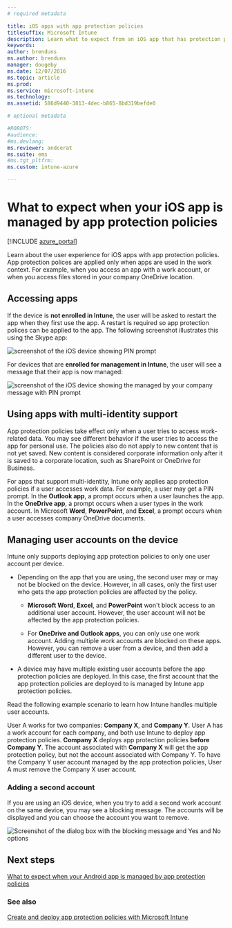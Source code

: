 ```yaml
---
# required metadata

title: iOS apps with app protection policies
titlesuffix: Microsoft Intune
description: Learn what to expect from an iOS app that has protection policies.
keywords:
author: brenduns
ms.author: brenduns
manager: dougeby
ms.date: 12/07/2016
ms.topic: article
ms.prod:
ms.service: microsoft-intune
ms.technology:
ms.assetid: 586d9440-3813-4dec-b865-8bd319befde0

# optional metadata

#ROBOTS:
#audience:
#ms.devlang:
ms.reviewer: andcerat
ms.suite: ems
#ms.tgt_pltfrm:
ms.custom: intune-azure

---
```


# What to expect when your iOS app is managed by app protection policies

[!INCLUDE [azure_portal](./includes/azure_portal.md)]

Learn about the user experience for iOS apps with app protection policies. App protection polices are applied only when apps are used in the work context. For example, when you access an app with a work account, or when you access files stored in your company OneDrive location.
##  Accessing apps

If the device is **not enrolled in Intune**, the user will be asked to restart the app when they first use the app.  A restart is required so app protection polices can be applied to the app. The following screenshot illustrates this using the Skype app:


![screenshot of the iOS device showing PIN prompt](./media/ios-pin-prompt.png)

For devices that are **enrolled for management in Intune**, the user will see a message that their app is now managed:

![screenshot of the iOS device showing the managed by your company message with PIN prompt](./media/ios-managed-devices-pin-prompt.png)

##  Using apps with multi-identity support

App protection policies take effect only when a user tries to access work-related data. You may see different behavior if the user tries to access the app for personal use. The policies also do not apply to new content that is not yet saved. New content is considered corporate information only after it is saved to a corporate location, such as SharePoint or OneDrive for Business.

For apps that support multi-identity, Intune only applies app protection policies if a user accesses work data.  For example, a user may get a PIN prompt.  In the **Outlook app**, a prompt occurs when a user launches the app. In the **OneDrive app**, a prompt occurs when a user types in the work account.  In Microsoft **Word**, **PowerPoint**, and **Excel**, a prompt occurs when a user accesses company OneDrive documents.
##  Managing user accounts on the device

Intune only supports deploying app protection policies to only one user account per device.

* Depending on the app that you are using, the second user may or may not be blocked on the device. However, in all cases, only the first user who gets the app protection policies are affected by the policy.
  * **Microsoft Word**, **Excel**, and **PowerPoint** won't block access to an additional user account. However, the user account will not be affected by the app protection policies.

  * For **OneDrive and Outlook apps**, you can only use one work account.  Adding multiple work accounts are blocked on these apps.  However, you can remove a user from a device, and then add a different user to the device.

* A device may have multiple existing user accounts before the app protection policies are deployed. In this case, the first account that the app protection policies are deployed to is managed by Intune app protection policies.


Read the following example scenario to learn how Intune handles multiple user accounts.

User A works for two companies: **Company X**, and **Company Y**. User A has a work account for each company, and both use Intune to deploy app protection policies. **Company X** deploys app protection policies **before** **Company Y**. The account associated with **Company X** will get the app protection policy, but not the account associated with Company Y. To have the Company Y user account managed by the app protection policies, User A must remove the Company X user account.
### Adding a second account

If you are using an iOS device, when you try to add a second work account on the same device, you may see a blocking message.  The accounts will be displayed and you can choose the account you want to remove.

![Screenshot of the dialog box with the blocking message and Yes and No options](./media/ios-switch-user.PNG)

## Next steps
[What to expect when your Android app is managed by app protection policies](app-protection-enabled-apps-android.md)
### See also
[Create and deploy app protection policies with Microsoft Intune](app-protection-policies.md)
